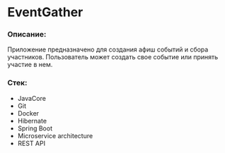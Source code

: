 <h1>EventGather</h1>

<h3>Описание:</h3>
Приложение предназначено для создания афиш событий и сбора участников. 
Пользователь может создать свое событие или принять участие в нем.
<h3>Стек:</h3>
<ul>
  <li>JavaCore</li>
  <li>Git</li>
  <li>Docker</li>
  <li>Hibernate</li>
  <li>Spring Boot</li>
  <li>Microservice architecture</li>
  <li>REST API</li>
</ul>
